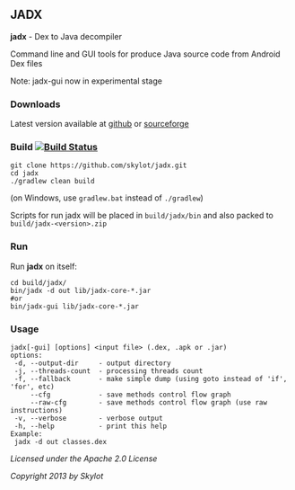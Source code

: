 ## JADX 
**jadx** - Dex to Java decompiler

Command line and GUI tools for produce Java source code from Android Dex files

Note: jadx-gui now in experimental stage


### Downloads
Latest version available at 
[github](https://github.com/skylot/jadx/releases) or 
[sourceforge](http://sourceforge.net/projects/jadx/files/) 


### Build [![Build Status](https://buildhive.cloudbees.com/job/skylot/job/jadx/badge/icon)](https://buildhive.cloudbees.com/job/skylot/job/jadx/)

    git clone https://github.com/skylot/jadx.git
    cd jadx
    ./gradlew clean build
    
(on Windows, use `gradlew.bat` instead of `./gradlew`)

Scripts for run jadx will be placed in `build/jadx/bin`
and also packed to `build/jadx-<version>.zip`


### Run
Run **jadx** on itself:

    cd build/jadx/
    bin/jadx -d out lib/jadx-core-*.jar
    #or
    bin/jadx-gui lib/jadx-core-*.jar


### Usage
```
jadx[-gui] [options] <input file> (.dex, .apk or .jar)
options:
 -d, --output-dir     - output directory
 -j, --threads-count  - processing threads count
 -f, --fallback       - make simple dump (using goto instead of 'if', 'for', etc)
     --cfg            - save methods control flow graph
     --raw-cfg        - save methods control flow graph (use raw instructions)
 -v, --verbose        - verbose output
 -h, --help           - print this help
Example:
 jadx -d out classes.dex
```

*Licensed under the Apache 2.0 License*

*Copyright 2013 by Skylot*
